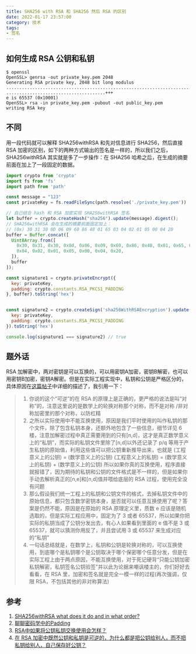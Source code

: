 ```yaml
---
title: SHA256 with RSA 和 SHA256 然后 RSA 的区别
date: 2022-01-17 23:57:00
category: 技术
tags:
- 签名
---
```


## 如何生成 RSA 公钥和私钥

```
$ openssl
OpenSSL> genrsa -out private_key.pem 2048
Generating RSA private key, 2048 bit long modulus
........................................................................................+++
......................................+++
e is 65537 (0x10001)
OpenSSL> rsa -in private_key.pem -pubout -out public_key.pem
writing RSA key
```

## 不同

用一段代码就可以解释 SHA256withRSA 和先对信息进行 SHA256，然后直接 RSA 加密的区别，如下的两种方式输出的签名是一样的，所以我们之后，SHA256withRSA 其实就是多了一步操作：在 SHA256 哈希之后，在生成的摘要前面在加上了一段固定的数据。

```javascript
import crypto from 'crypto'
import fs from 'fs'
import path from 'path'

const message = "123"
const privateKey = fs.readFileSync(path.resolve('./private_key.pem'))

// 自己结合 hash 和 RSA 加密实现 SHA256withRSA 签名
let buffer = crypto.createHash("sha256").update(message).digest();
// SHA256withRSA 会在生成的摘要前面固定加上：
// (0x) 30 31 30 0D 06 09 60 86 48 01 65 03 04 02 01 05 00 04 20
buffer = Buffer.concat([
  Uint8Array.from([
    0x30, 0x31, 0x30, 0x0d, 0x06, 0x09, 0x60, 0x86, 0x48, 0x01, 0x65, 0x03,
    0x04, 0x02, 0x01, 0x05, 0x00, 0x04, 0x20,
  ]),
  buffer
]);

const signature1 = crypto.privateEncrypt({
  key: privateKey,
  padding: crypto.constants.RSA_PKCS1_PADDING
}, buffer).toString('hex')


const signature2 = crypto.createSign('sha256WithRSAEncryption').update(message).sign({
  key: privateKey,
  padding: crypto.constants.RSA_PKCS1_PADDING
}).toString('hex')

console.log(signature1 === signature2) // true
```

## 题外话

RSA 加解密中，两对密钥是可以互换的，可以用密钥A加密，密钥B解密，也可以用密钥B加密，密钥A解密。但是在实际工程实现中，私钥和公钥是严格区分的，具体原因在[这篇帖子](https://v2ex.com/t/704756)中详细的描述了，我引用一下：

> 1. 你说的这个“可逆”的在 RSA 的原理上是正确的，更严格的说法是叫“对称”的，注意这里说的是数学上的轮换对称那个对称，而不是对称 /非对称加密里的那个对称，以防杠精
> 2. 之所以实际使用中不能互换使用，原因是我们平时使用的叫作私钥的那个文件，除了包含私钥本身，还额外地包含了一些信息，细节详见 6 楼，注意加解密过程中真正需要用到的只有[n,d]，这才是真正数学意义上的“私钥”，而实际的私钥文件里除了[n,d]以外还记录了 p/q 等用于产生私钥的原始值，利用这些值可以把公钥重新推导出来，也就是
>    (工程意义上的公钥) = (数学意义上的公钥)
>    (工程意义上的私钥) = (数学意义上的私钥) + (数学意义上的公钥)
>    所以如果你真的互换使用，程序直接就报错了，因为期待的私钥和公钥的文件格式是不一样的，但是如果你手动去解析真正的[n,e]和[n,d]值并喂给底层的 RSA 过程，使用完全没有问题
> 3. 那么假设我们统一工程上的私钥和公钥文件的格式，去掉私钥文件中的原始信息，都只包含数学密钥本身，是否就可以任意互换使用了呢？答案是仍然不能，原因是在原始的 RSA 原理定义里，质数 e 应该是随机选取的，但是实际工程应用中，固定为了 3 或者 65537，所以如果你把实际的私钥当成了公钥分发出去，有心人如果看到里面的 e 值不是 3 或 65537，就可以猜测你用反了，并且尝试用 3 或 65537 来生成对应的“私钥”
> 4. 一句话总结就是，在数学上，私钥和公钥是轮换对称的，可以互换使用，到底哪个是私钥哪个是公钥取决于哪个保密哪个任意分发，但是在实际工程上由于两点原因，不能互换使用，对于死记硬背“只能公钥加密私钥解密，私钥签名公钥验签”并以此为论据来嘲讽楼主的，你们好好去看看，在 RSA 里，加密和签名就是完全一模一样的过程(再次强调，仅限 RSA，不包括其他的非对称算法)


## 参考

1. [SHA256withRSA what does it do and in what order?](https://stackoverflow.com/questions/21018355/sha256withrsa-what-does-it-do-and-in-what-order)
2. [聊聊密码学中的Padding](https://cloud.tencent.com/developer/article/1499219)
3. [RSA中如果将公钥私钥交换使用会怎样？](https://segmentfault.com/q/1010000002932436)
4. [在 RSA 加密中既然公钥和私钥是可逆的，为什么都是把公钥给别人，而不把私钥给别人，自己保存好公钥？](https://v2ex.com/t/704756)

